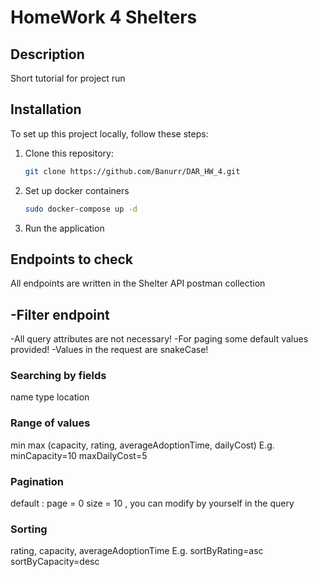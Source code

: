 # HomeWork 4 Shelters

## Description
Short tutorial for project run

## Installation

To set up this project locally, follow these steps:

1. Clone this repository:
   ```bash
   git clone https://github.com/Banurr/DAR_HW_4.git

2. Set up docker containers
   ```bash
   sudo docker-compose up -d

3. Run the application

## Endpoints to check
All endpoints are written in the Shelter API postman collection

## -Filter endpoint 
-All query attributes are not necessary!
-For paging some default values provided!
-Values in the request are snakeCase!

### Searching by fields  
name type location

### Range of values  
min max (capacity, rating, averageAdoptionTime, dailyCost)
E.g. minCapacity=10  maxDailyCost=5

### Pagination
default : page = 0 size = 10 , you can modify by yourself in the query

### Sorting
rating, capacity, averageAdoptionTime
E.g. sortByRating=asc  sortByCapacity=desc 
